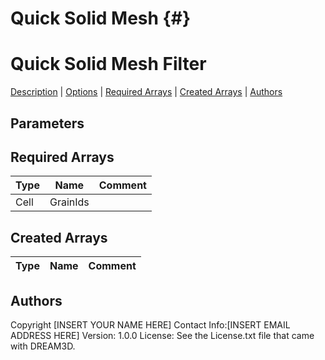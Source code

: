 
Quick Solid Mesh {#}
======
<h1 class="pHeading1">Quick Solid Mesh Filter</h1>
<p class="pCellBody">
<a href="../Filters/QuickSolidMesh.html#wp2">Description</a>
| <a href="../Filters/QuickSolidMesh.html#wp3">Options</a>
| <a href="../Filters/QuickSolidMesh.html#wp4">Required Arrays</a>
| <a href="../Filters/QuickSolidMesh.html#wp5">Created Arrays</a>
| <a href="../Filters/QuickSolidMesh.html#wp1">Authors</a> 

## Parameters ##
## Required Arrays ##

| Type | Name | Comment |
|------|------|---------|
| Cell | GrainIds |  |

## Created Arrays ##

| Type | Name | Comment |
|------|------|---------|
## Authors ##

Copyright [INSERT YOUR NAME HERE]
Contact Info:[INSERT EMAIL ADDRESS HERE]
Version: 1.0.0
License: See the License.txt file that came with DREAM3D.

